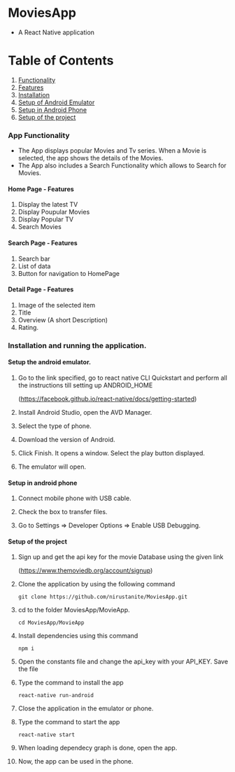 # MoviesApp
  - A React Native application
  
# Table of Contents
1. [Functionality](#functionality)
2. [Features](#features)
3. [Installation](#installation)
4. [Setup of Android Emulator](#android-emulator)
5. [Setup in Android Phone](#android-phone)
6. [Setup of the project](#setup-project)

<a name="functionality"></a>
### App Functionality

- The App displays popular Movies and Tv series. When a Movie is selected, the app shows the details of the Movies.
- The App also includes a Search Functionality which allows to Search for Movies.

<a name="features"></a>
#### Home Page - Features
1. Display the latest TV
2. Display Poupular Movies
3. Display Popular TV
4. Search Movies 

#### Search Page - Features
1. Search bar 
2. List of data
3. Button for navigation to HomePage

#### Detail Page - Features
1. Image of the selected item
2. Title
3. Overview (A short Description)
4. Rating.

<a name="installation"></a>
### Installation and running the application.

<a name="android-emulator"></a>
#### Setup the android emulator.

1. Go to the link specified, go to react native CLI Quickstart and perform all the instructions till setting up ANDROID_HOME
   
   (https://facebook.github.io/react-native/docs/getting-started)
   
2. Install Android Studio, open the AVD Manager.
3. Select the type of phone.
4. Download the version of Android. 
5. Click Finish. It opens a window. Select the play button displayed.
6. The emulator will open.

<a name="android-phone"></a>
#### Setup in android phone

1. Connect mobile phone with USB cable.

2. Check the box to transfer files.

3. Go to Settings => Developer Options => Enable USB Debugging.

<a name="setup-project"></a>
#### Setup of the project

1. Sign up and get the api key for the movie Database using the given link
 
   (https://www.themoviedb.org/account/signup)
   
2. Clone the application by using the following command

     ` git clone https://github.com/nirustanite/MoviesApp.git `
     
3. cd to the folder MoviesApp/MovieApp.
    
    ` cd MoviesApp/MovieApp `
    
4. Install dependencies using this command
  
     ` npm i `
  
5. Open the constants file and change the api_key with your API_KEY. Save the file

6. Type the command to install the app

      ` react-native run-android `
      
7. Close the application in the emulator or phone.

8. Type the command to start the app

      ` react-native start `
      
9. When loading dependecy graph is done, open the app.
    
10. Now, the app can be used in the phone.

     

